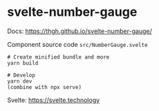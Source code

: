 # svelte-number-gauge

Docs: https://thgh.github.io/svelte-number-gauge/

Component source code `src/NumberGauge.svelte`

```
# Create minified bundle and more
yarn build

# Develop
yarn dev
(combine with npx serve)
```

Svelte: https://svelte.technology
